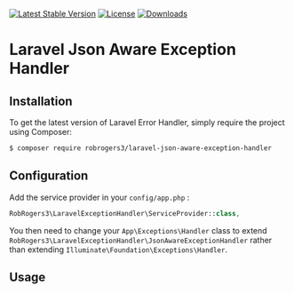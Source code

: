 [![Latest Stable Version](https://img.shields.io/packagist/v/robrogers3/laravel-json-aware-exception-handler.svg?style=flat-square)](https://packagist.org/packages/robrogers3/laravel-json-aware-exception-handler) [![License](https://img.shields.io/dub/l/vibe-d.svg?style=flat-square)](license.md) [![Downloads](https://img.shields.io/packagist/dt/robrogers3/laravel-json-aware-exception-handler.svg?style=flat-square)](https://packagist.org/packages/robrogers3/laravel-json-aware-exception-handler)

# Laravel Json Aware Exception Handler

## Installation

To get the latest version of Laravel Error Handler, simply require the project using Composer:

```bash
$ composer require robrogers3/laravel-json-aware-exception-handler
```

## Configuration 

Add the service provider in your `config/app.php` :

```php
RobRogers3\LaravelExceptionHandler\ServiceProvider::class,
```

You then need to change your `App\Exceptions\Handler` class to extend `RobRogers3\LaravelExceptionHandler\JsonAwareExceptionHandler` rather than extending `Illuminate\Foundation\Exceptions\Handler`.


## Usage
